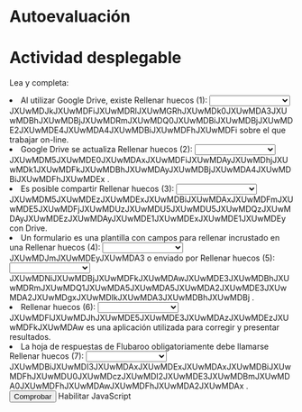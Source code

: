 
# Autoevaluación

# Actividad desplegable

Lea y completa:

<li>Al utilizar Google Drive, existe 
<label class="sr-av" for="clozeBlank19_32.0">Rellenar huecos (1):</label>
<select id="clozeBlank19_32.0">
<option selected="selected"> </option><option value="web">web</option><option value="un único documento">un único documento</option><option value="Student Submission">Student Submission</option><option value="archivos y carpetas">archivos y carpetas</option><option value="Flubaroo">Flubaroo</option><option value="automáticamente">automáticamente</option><option value="correo electrónico">correo electrónico</option>
</select>
JXUwMDJkJXUwMDFiJXUwMDRlJXUwMGRhJXUwMDk0JXUwMDA3JXUwMDBhJXUwMDBjJXUwMDRmJXUwMDQ0JXUwMDBiJXUwMDBjJXUwMDE2JXUwMDE4JXUwMDA4JXUwMDBiJXUwMDFhJXUwMDFi
 sobre el que trabajar on-line.</li>
<li>Google Drive se actualiza 
<label class="sr-av" for="clozeBlank19_32.1">Rellenar huecos (2):</label>
<select id="clozeBlank19_32.1">
<option selected="selected"> </option><option value="web">web</option><option value="un único documento">un único documento</option><option value="Student Submission">Student Submission</option><option value="archivos y carpetas">archivos y carpetas</option><option value="Flubaroo">Flubaroo</option><option value="automáticamente">automáticamente</option><option value="correo electrónico">correo electrónico</option>
</select>
JXUwMDM5JXUwMDE0JXUwMDAxJXUwMDFiJXUwMDAyJXUwMDhjJXUwMDk1JXUwMDFkJXUwMDBhJXUwMDAyJXUwMDBjJXUwMDA4JXUwMDBiJXUwMDFhJXUwMDEx
.</li>
<li>Es posible compartir 
<label class="sr-av" for="clozeBlank19_32.2">Rellenar huecos (3):</label>
<select id="clozeBlank19_32.2">
<option selected="selected"> </option><option value="web">web</option><option value="un único documento">un único documento</option><option value="Student Submission">Student Submission</option><option value="archivos y carpetas">archivos y carpetas</option><option value="Flubaroo">Flubaroo</option><option value="automáticamente">automáticamente</option><option value="correo electrónico">correo electrónico</option>
</select>
JXUwMDM5JXUwMDEzJXUwMDExJXUwMDBiJXUwMDAxJXUwMDFmJXUwMDE5JXUwMDFjJXUwMDUzJXUwMDU5JXUwMDU5JXUwMDQzJXUwMDAyJXUwMDEzJXUwMDAyJXUwMDE1JXUwMDExJXUwMDE1JXUwMDEy
 con Drive.</li>
<li>Un formulario es una plantilla con campos para rellenar incrustado en una 
<label class="sr-av" for="clozeBlank19_32.3">Rellenar huecos (4):</label>
<select id="clozeBlank19_32.3">
<option selected="selected"> </option><option value="web">web</option><option value="un único documento">un único documento</option><option value="Student Submission">Student Submission</option><option value="archivos y carpetas">archivos y carpetas</option><option value="Flubaroo">Flubaroo</option><option value="automáticamente">automáticamente</option><option value="correo electrónico">correo electrónico</option>
</select>
JXUwMDJmJXUwMDEyJXUwMDA3
 o enviado por 
<label class="sr-av" for="clozeBlank19_32.4">Rellenar huecos (5):</label>
<select id="clozeBlank19_32.4">
<option selected="selected"> </option><option value="web">web</option><option value="un único documento">un único documento</option><option value="Student Submission">Student Submission</option><option value="archivos y carpetas">archivos y carpetas</option><option value="Flubaroo">Flubaroo</option><option value="automáticamente">automáticamente</option><option value="correo electrónico">correo electrónico</option>
</select>
JXUwMDNiJXUwMDBjJXUwMDFkJXUwMDAwJXUwMDE3JXUwMDBhJXUwMDRmJXUwMDQ1JXUwMDA5JXUwMDA5JXUwMDA2JXUwMDE3JXUwMDA2JXUwMDgxJXUwMDlkJXUwMDA3JXUwMDBhJXUwMDBj
.</li>
<li>
<label class="sr-av" for="clozeBlank19_32.5">Rellenar huecos (6):</label>
<select id="clozeBlank19_32.5">
<option selected="selected"> </option><option value="web">web</option><option value="un único documento">un único documento</option><option value="Student Submission">Student Submission</option><option value="archivos y carpetas">archivos y carpetas</option><option value="Flubaroo">Flubaroo</option><option value="automáticamente">automáticamente</option><option value="correo electrónico">correo electrónico</option>
</select>
JXUwMDFlJXUwMDJhJXUwMDE5JXUwMDE3JXUwMDAzJXUwMDEzJXUwMDFkJXUwMDAw
 es una aplicación utilizada para corregir y presentar resultados.</li>
<li>La hoja de respuestas de Flubaroo obligatoriamente debe llamarse 
<label class="sr-av" for="clozeBlank19_32.6">Rellenar huecos (7):</label>
<select id="clozeBlank19_32.6">
<option selected="selected"> </option><option value="web">web</option><option value="un único documento">un único documento</option><option value="Student Submission">Student Submission</option><option value="archivos y carpetas">archivos y carpetas</option><option value="Flubaroo">Flubaroo</option><option value="automáticamente">automáticamente</option><option value="correo electrónico">correo electrónico</option>
</select>
JXUwMDBiJXUwMDI3JXUwMDAxJXUwMDExJXUwMDAxJXUwMDBiJXUwMDFhJXUwMDU0JXUwMDczJXUwMDI2JXUwMDE3JXUwMDBmJXUwMDA0JXUwMDFhJXUwMDAwJXUwMDFhJXUwMDA2JXUwMDAx
.</li>


<input class="button" id="getScore19_32" name="getScore19_32" type="submit" value="Comprobar"/>
<input id="clozeOtras19_32" name="clozeOtras19_32" type="hidden" value=""/>
<input id="clozeFlag19_32.strictMarking" name="clozeFlag19_32.strictMarking" type="hidden" value="false"/>
<input id="clozeFlag19_32.checkCaps" name="clozeFlag19_32.checkCaps" type="hidden" value="false"/>
<input id="clozeFlag19_32.instantMarking" name="clozeFlag19_32.instantMarking" type="hidden" value="false"/>
Habilitar JavaScript


